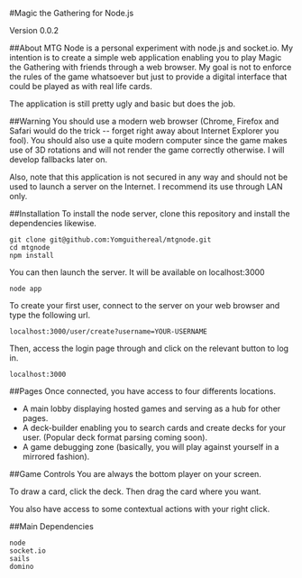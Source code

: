#Magic the Gathering for Node.js

Version 0.0.2

##About
MTG Node is a personal experiment with node.js and socket.io. My intention is to create a simple
web application enabling you to play Magic the Gathering with friends through a web browser. My goal
is not to enforce the rules of the game whatsoever but just to provide a digital interface that could be
played as with real life cards.

The application is still pretty ugly and basic but does
the job.

##Warning
You should use a modern web browser (Chrome, Firefox and Safari would do the trick -- forget right away
about Internet Explorer you fool). You should also use a quite modern computer since the game makes use
of 3D rotations and will not render the game correctly otherwise. I will develop fallbacks later on.

Also, note that this application is not secured in any way and should not be used to launch a server on the
Internet. I recommend its use through LAN only.

##Installation
To install the node server, clone this repository and install the dependencies likewise.

```
git clone git@github.com:Yomguithereal/mtgnode.git
cd mtgnode
npm install
```

You can then launch the server. It will be available on localhost:3000

```
node app
```

To create your first user, connect to the server on your web browser and type the following url.

```
localhost:3000/user/create?username=YOUR-USERNAME
```

Then, access the login page through and click on the relevant button to log in.

```
localhost:3000
```

##Pages
Once connected, you have access to four differents locations.

* A main lobby displaying hosted games and serving as a hub for other pages.
* A deck-builder enabling you to search cards and create decks for your user. (Popular deck format parsing coming soon).
* A game debugging zone (basically, you will play against yourself in a mirrored fashion).

##Game Controls
You are always the bottom player on your screen.

To draw a card, click the deck. Then drag the card where you want.

You also have access to some contextual actions with your right click.

##Main Dependencies

	node
	socket.io
	sails
	domino
